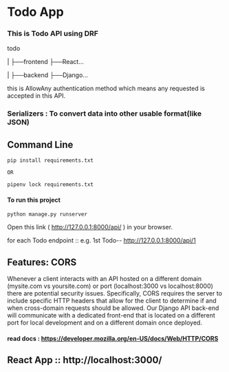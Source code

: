# Todo App

### This is Todo API using DRF
 
todo

| ├──frontend
      ├──React...

| ├──backend
   ├──Django...


this is AllowAny authentication method which means any requested is accepted in this API.

### Serializers : To convert data into other usable format(like JSON)


Command Line
--------------------------------------------------------------------------------

```
pip install requirements.txt

OR

pipenv lock requirements.txt
```

#### To run this project

```
python manage.py runserver
```

Open this link ( http://127.0.0.1:8000/api/ ) in your browser.

for each Todo endpoint :: e.g. 1st Todo-- http://127.0.0.1:8000/api/1

## Features: CORS 

Whenever a client interacts with an API hosted on a different domain
(mysite.com vs yoursite.com) or port (localhost:3000 vs localhost:8000) there are
potential security issues.
Specifically, CORS requires the server to include specific HTTP headers that allow for
the client to determine if and when cross-domain requests should be allowed.
Our Django API back-end will communicate with a dedicated front-end that is located
on a different port for local development and on a different domain once deployed.


#### read docs : https://developer.mozilla.org/en-US/docs/Web/HTTP/CORS

## React App ::  http://localhost:3000/




